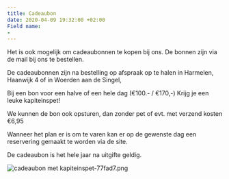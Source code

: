 ```yaml
---
title: Cadeaubon
date: 2020-04-09 19:32:00 +02:00
Field name:
- 
---
```


Het is ook mogelijk om cadeaubonnen te kopen bij ons. De bonnen zijn via de mail bij ons te bestellen. 

De cadeaubonnen zijn na bestelling op afspraak op te halen in Harmelen, Haanwijk 4  of in Woerden aan de Singel, 

Bij een bon voor een halve of een hele dag (€100.- / €170,-) Krijg je een leuke kapiteinspet!

We kunnen de bon ook opsturen, dan zonder pet of evt. met verzend kosten €6,95

Wanneer het plan er is om te varen kan er op de gewenste dag een reservering gemaakt te worden via de site.

De cadeaubon is het hele jaar na uitgifte geldig.


![cadeaubon met kapiteinspet-77fad7.png](/uploads/cadeaubon%20met%20kapiteinspet-77fad7.png)